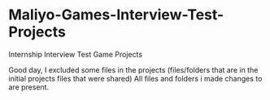# Maliyo-Games-Interview-Test-Projects
Internship Interview Test Game Projects

Good day,
I excluded some files in the projects (files/folders that are in the initial projects files that were shared)
All files and folders i made changes to are present.     
